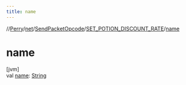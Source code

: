 ```yaml
---
title: name
---
```

//[Perry](../../../../index.html)/[net](../../index.html)/[SendPacketOpcode](../index.html)/[SET_POTION_DISCOUNT_RATE](index.html)/[name](name.html)



# name



[jvm]\
val [name](name.html): [String](https://kotlinlang.org/api/latest/jvm/stdlib/kotlin/-string/index.html)




